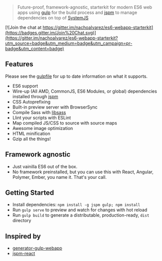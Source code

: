 > Future-proof, framework-agnostic, starterkit for modern ES6 web apps using [gulp](http://gulpjs.com/) for the build process and [jspm](http://jspm.io/) to manage dependencies on top of [SystemJS](https://github.com/systemjs/systemjs)

[![Join the chat at https://gitter.im/nachoaIvarez/es6-webapp-starterkit](https://badges.gitter.im/Join%20Chat.svg)](https://gitter.im/nachoaIvarez/es6-webapp-starterkit?utm_source=badge&utm_medium=badge&utm_campaign=pr-badge&utm_content=badge)


## Features

Please see the [gulpfile](./gulpfile.babel.js) for up to date information on what it supports.

* ES6 support
* Wire-up (All AMD, CommonJS, ES6 Modules, or global) dependencies installed through [jspm](http://jspm.io/)
* CSS Autoprefixing
* Built-in preview server with BrowserSync
* Compile Sass with [libsass](http://libsass.org)
* Llint your scripts with ESLint
* Map compiled JS/CSS to source with source maps
* Awesome image optimization
* HTML minification
* Gzip all the things!


## Framework agnostic

* Just vainilla ES6 out of the box.
* No framework preinstalled, but you can use this with React, Angular, Polymer, Ember, you name it. That's your call.


## Getting Started

- Install dependencies: `npm install -g jspm gulp; npm install`
- Run `gulp serve` to preview and watch for changes with hot reload
- Run `gulp build` to generate a distributable, production-ready, `dist` directory


## Inspired by
- [generator-gulp-webapp](https://github.com/yeoman/generator-gulp-webapp)
- [jspm-react](https://github.com/tinkertrain/jspm-react)
